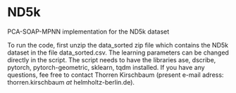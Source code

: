 # ND5k
PCA-SOAP-MPNN implementation for the ND5k dataset

To run the code, first unzip the data_sorted zip file which contains the ND5k dataset in the file data_sorted.csv.
The learning parameters can be changed directly in the script.
The script needs to have the libraries ase, dscribe, pytorch, pytorch-geometric, sklearn, tqdm installed.
If you have any questions, fee free to contact Thorren Kirschbaum (present e-mail adress: thorren.kirschbaum _at_ helmholtz-berlin.de).
